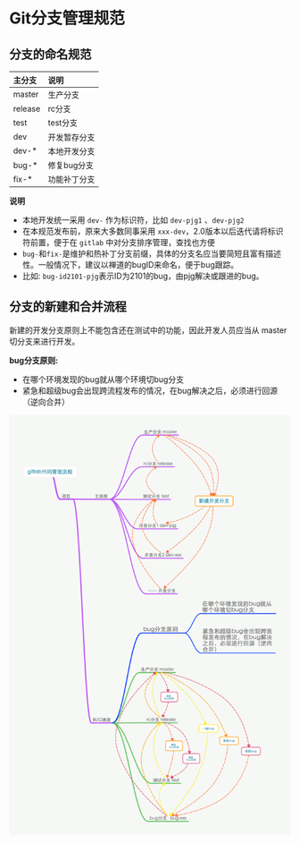# Git分支管理规范

## 分支的命名规范

|主分支|说明|
|:-------|:------|
|master|生产分支|
|release|rc分支|
|test|test分支|
|dev|开发暂存分支|
|dev-*|本地开发分支|
|bug-*|修复bug分支|
|fix-*|功能补丁分支|

**说明**
- 本地开发统一采用 `dev-` 作为标识符，比如 `dev-pjg1` 、`dev-pjg2`
- 在本规范发布前，原来大多数同事采用 `xxx-dev`，2.0版本以后迭代请将标识符前置，便于在 `gitlab` 中对分支排序管理，查找也方便
- `bug-`和`fix-`是维护和热补丁分支前缀，具体的分支名应当要简短且富有描述性。一般情况下，建议以禅道的bugID来命名，便于bug跟踪。
- 比如:  `bug-id2101-pjg`表示ID为2101的bug，由pjg解决或跟进的bug。

## 分支的新建和合并流程

新建的开发分支原则上不能包含还在测试中的功能，因此开发人员应当从 master 切分支来进行开发。

**bug分支原则:**

- 在哪个环境发现的bug就从哪个环境切bug分支
- 紧急和超级bug会出现跨流程发布的情况，在bug解决之后，必须进行回源（逆向合并）

![gitlab代码管理流程](./git_workflow.png)
